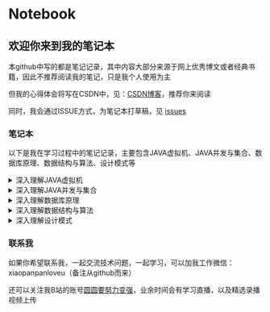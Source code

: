 # Notebook

## 欢迎你来到我的笔记本

本github中写的都是笔记记录，其中内容大部分来源于网上优秀博文或者经典书籍，因此不推荐阅读我的笔记，只是我个人使用为主

但我的心得体会将写在CSDN中，见：[CSDN博客](https://blog.csdn.net/UESTC_peterpan)，推荐你来阅读

同时，我会通过ISSUE方式，为笔记本打草稿，见 [issues](https://github.com/peteryuanpan/notebook/issues)

### 笔记本

以下是我在学习过程中的笔记记录，主要包含JAVA虚拟机、JAVA并发与集合、数据库原理、数据结构与算法、设计模式等

<details close>
    <summary>深入理解JAVA虚拟机</summary>

+ 前言
+ JAVA虚拟机的定义
+ JAVA语言的水深
+ 如何学习JVM
+ 项目成果
  + [ParseClassFile](https://github.com/peteryuanpan/ParseClassFile)
+ 文章目录
  + [第0章：JVM基础概念](深入理解JAVA虚拟机#第0章jvm基础概念)
  + [第1章：类加载机制与类加载器](深入理解JAVA虚拟机#第1章类加载机制与类加载器)
  + [第2章：类文件结构与字节码指令](深入理解JAVA虚拟机#第2章类文件结构与字节码指令)
  + [第3章：运行时数据区域](深入理解JAVA虚拟机#第3章运行时数据区域)
  + [第4章：字节码执行引擎](深入理解JAVA虚拟机#第4章字节码执行引擎)
  + [第5章：对象的生命周期](深入理解JAVA虚拟机#第5章对象的生命周期)
  + [第6章：垃圾收集机制](深入理解JAVA虚拟机#第6章垃圾收集机制)
  + [第7章：JVM性能调优](深入理解JAVA虚拟机#第7章jvm性能调优)
  + [第8章：JVM总结](深入理解JAVA虚拟机#第8章jvm总结)
+ 思维导图
  + [类加载机制](深入理解JAVA虚拟机#类加载机制)
  + [运行时数据区域](深入理解JAVA虚拟机#运行时数据区域)
  + [垃圾收集机制](深入理解JAVA虚拟机#垃圾收集机制)
</details>

<details close>
    <summary>深入理解JAVA并发与集合</summary>

+ 前言
+ 并发与集合的定义
+ JAVA语言的水深
+ 如何学习并发与集合
+ 项目成果
  + [qlogfetch2](https://github.com/peteryuanpan/qlogfetch2)
+ 文章目录
  + [第0章：源码分析](深入理解JAVA并发与集合#第0章源码分析)
  + [第1章：JAVA线程基础](深入理解JAVA并发与集合#第1章java线程基础)
  + [第2章：并发三大特性](深入理解JAVA并发与集合#第2章并发三大特性)
  + [第3章：抽象队列同步器](深入理解JAVA并发与集合#第3章抽象队列同步器)
  + [第4章：并发与集合总结](深入理解JAVA并发与集合#第4章并发与集合总结)
  + [第5章：HashMap总结](深入理解JAVA并发与集合#第5章hashmap总结)
+ 思维导图
  + [并发编程](深入理解JAVA并发与集合#并发编程)
  + [集合容器](深入理解JAVA并发与集合#集合容器)
</details>

<details close>
    <summary>深入理解数据库原理</summary>

+ 前言
+ 数据库的定义
+ 如何学习数据库
+ 文章目录
  + [第0章：数据库基础](深入理解数据库原理#第0章数据库基础)
  + [第1章：InnoDB数据结构](深入理解数据库原理#第1章InnoDB数据结构)
  + [第2章：InnoDB索引与算法](深入理解数据库原理#第2章InnoDB索引与算法)
  + [第3章：InnoDB锁与事务](深入理解数据库原理#第3章InnoDB锁与事务)
</details>

<details close>
    <summary>深入理解数据结构与算法</summary>

+ 前言
+ [数据结构与算法总结](深入理解数据结构与算法#数据结构与算法总结)
+ OnlineJudge或书籍
+ [刷题记录](深入理解数据结构与算法#刷题记录)
+ [LeetCode思维导图](深入理解数据结构与算法#LeetCode思维导图)
+ 标签与模板
</details>

<details close>
    <summary>深入理解设计模式</summary>
    
+ [设计模式核心思想](深入理解设计模式#设计模式核心思想)
+ [常用设计模式](深入理解设计模式#常用设计模式)
+ [不常用设计模式](深入理解设计模式#不常用设计模式)
</details>

### 联系我

如果你希望联系我，一起交流技术问题，一起学习，可以加我工作微信：xiaopanpanloveu（备注从github而来）

还可以关注我B站的账号[圆圆要努力变强](https://space.bilibili.com/121055628)，业余时间会有学习直播，以及精选录播视频上传
